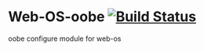 # Web-OS-oobe [![Build Status](https://travis-ci.org/Gum-Joe/Web-OS-oobe.svg?branch=master)](https://travis-ci.org/Gum-Joe/Web-OS-oobe)
oobe configure module for web-os
